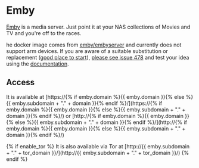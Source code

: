 # Emby

[Emby](https://emby.media/) is a media server. Just point it at your NAS collections of Movies and TV and you're off to the races.

he docker image comes from [emby/embyserver](https://hub.docker.com/r/emby/embyserver) and currently does not support arm devices. If you are aware of a suitable substitution or replacement ([good place to start](https://hub.docker.com/search?q=embyserver&type=image&architecture=arm%2Carm64)), [please see issue 478](https://gitlab.com/NickBusey/HomelabOS/-/issues/478) and test your idea using the [documentation](https://homelabos.com/docs/development/adding_services/).

## Access

It is available at [https://{% if emby.domain %}{{ emby.domain }}{% else %}{{ emby.subdomain + "." + domain }}{% endif %}/](https://{% if emby.domain %}{{ emby.domain }}{% else %}{{ emby.subdomain + "." + domain }}{% endif %}/) or [http://{% if emby.domain %}{{ emby.domain }}{% else %}{{ emby.subdomain + "." + domain }}{% endif %}/](http://{% if emby.domain %}{{ emby.domain }}{% else %}{{ emby.subdomain + "." + domain }}{% endif %}/)

{% if enable_tor %}
It is also available via Tor at [http://{{ emby.subdomain + "." + tor_domain }}/](http://{{ emby.subdomain + "." + tor_domain }}/)
{% endif %}
